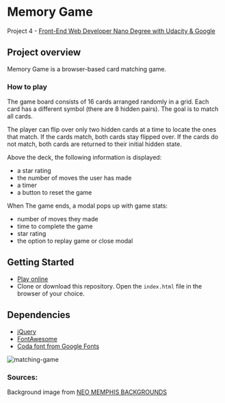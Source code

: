 # Memory Game

Project 4 - [Front-End Web Developer Nano Degree with Udacity & Google](https://eu.udacity.com/course/front-end-web-developer-nanodegree--nd001)

## Project overview

Memory Game is a browser-based card matching game.

### How to play

The game board consists of 16 cards arranged randomly in a grid. Each card has a  different symbol (there are 8 hidden pairs). The goal is to match all cards.

The player can flip over only two hidden cards at a time to locate the ones that match. 
If the cards match, both cards stay flipped over. 
If the cards do not match, both cards are returned to their initial hidden state.

Above the deck, the following information is displayed:

   * a star rating
   * the number of moves the user has made
   * a timer 
   * a button to reset the game

When The game ends, a modal pops up with game stats:

   * number of moves they made
   * time to complete the game
   * star rating
   * the option to replay game or close modal

## Getting Started
* [Play online](https://rawgit.com/iris-anghel/Memory-Game/master/index.html)
* Clone or download this repository. Open the `index.html` file in the browser of your choice.

## Dependencies

   * [jQuery](https://jquery.com/)
   * [FontAwesome](https://fontawesome.com/)
   * [Coda font from Google Fonts](https://fonts.google.com/specimen/Coda)

![matching-game](https://user-images.githubusercontent.com/18640359/38749371-0ea5a474-3f5a-11e8-8ea9-bbf2b22716ef.PNG)

### Sources:

Background image from [NEO MEMPHIS BACKGROUNDS](https://creativemarket.com/softulka/1014621-40-vector-Neo-memphis-backgrounds)
